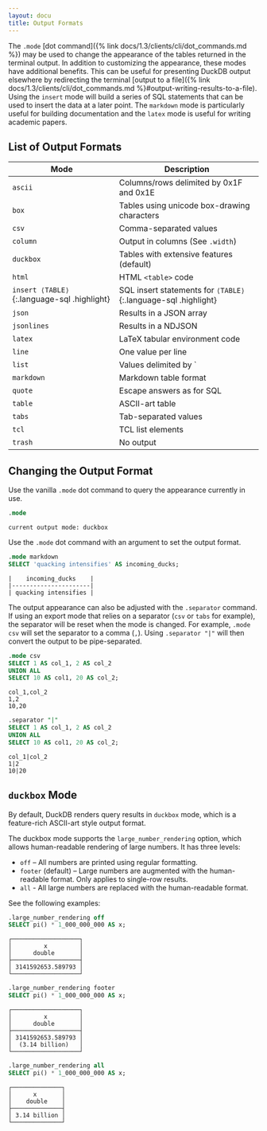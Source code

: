 ```yaml
---
layout: docu
title: Output Formats
---
```


The `.mode` [dot command]({% link docs/1.3/clients/cli/dot_commands.md %}) may be used to change the appearance of the tables returned in the terminal output. In addition to customizing the appearance, these modes have additional benefits. This can be useful for presenting DuckDB output elsewhere by redirecting the terminal [output to a file]({% link docs/1.3/clients/cli/dot_commands.md %}#output-writing-results-to-a-file). Using the `insert` mode will build a series of SQL statements that can be used to insert the data at a later point.
The `markdown` mode is particularly useful for building documentation and the `latex` mode is useful for writing academic papers.

## List of Output Formats

<!-- markdownlint-disable MD056 -->

| Mode                                        | Description                                                    |
| ------------------------------------------- | -------------------------------------------------------------- |
| `ascii`                                     | Columns/rows delimited by 0x1F and 0x1E                        |
| `box`                                       | Tables using unicode box-drawing characters                    |
| `csv`                                       | Comma-separated values                                         |
| `column`                                    | Output in columns (See `.width`)                               |
| `duckbox`                                   | Tables with extensive features (default)                       |
| `html`                                      | HTML `<table>` code                                            |
| `insert ⟨TABLE⟩`{:.language-sql .highlight} | SQL insert statements for `⟨TABLE⟩`{:.language-sql .highlight} |
| `json`                                      | Results in a JSON array                                        |
| `jsonlines`                                 | Results in a NDJSON                                            |
| `latex`                                     | LaTeX tabular environment code                                 |
| `line`                                      | One value per line                                             |
| `list`                                      | Values delimited by `|`                                        |
| `markdown`                                  | Markdown table format                                          |
| `quote`                                     | Escape answers as for SQL                                      |
| `table`                                     | ASCII-art table                                                |
| `tabs`                                      | Tab-separated values                                           |
| `tcl`                                       | TCL list elements                                              |
| `trash`                                     | No output                                                      |

<!-- markdownlint-enable MD056 -->

## Changing the Output Format

Use the vanilla `.mode` dot command to query the appearance currently in use.

```sql
.mode
```

```text
current output mode: duckbox
```

Use the `.mode` dot command with an argument to set the output format.

```sql
.mode markdown
SELECT 'quacking intensifies' AS incoming_ducks;
```

```text
|    incoming_ducks    |
|----------------------|
| quacking intensifies |
```

The output appearance can also be adjusted with the `.separator` command. If using an export mode that relies on a separator (`csv` or `tabs` for example), the separator will be reset when the mode is changed. For example, `.mode csv` will set the separator to a comma (`,`). Using `.separator "|"` will then convert the output to be pipe-separated.

```sql
.mode csv
SELECT 1 AS col_1, 2 AS col_2
UNION ALL
SELECT 10 AS col1, 20 AS col_2;
```

```csv
col_1,col_2
1,2
10,20
```

```sql
.separator "|"
SELECT 1 AS col_1, 2 AS col_2
UNION ALL
SELECT 10 AS col1, 20 AS col_2;
```

```csv
col_1|col_2
1|2
10|20
```

## `duckbox` Mode

By default, DuckDB renders query results in `duckbox` mode, which is a feature-rich ASCII-art style output format.

The duckbox mode supports the `large_number_rendering` option, which allows human-readable rendering of large numbers. It has three levels:

- `off` – All numbers are printed using regular formatting.
- `footer` (default) – Large numbers are augmented with the human-readable format. Only applies to single-row results.
- `all` - All large numbers are replaced with the human-readable format.

See the following examples:

```sql
.large_number_rendering off
SELECT pi() * 1_000_000_000 AS x;
```

```text
┌───────────────────┐
│         x         │
│      double       │
├───────────────────┤
│ 3141592653.589793 │
└───────────────────┘
```

```sql
.large_number_rendering footer
SELECT pi() * 1_000_000_000 AS x;
```

```text
┌───────────────────┐
│         x         │
│      double       │
├───────────────────┤
│ 3141592653.589793 │
│  (3.14 billion)   │
└───────────────────┘
```

```sql
.large_number_rendering all
SELECT pi() * 1_000_000_000 AS x;
```

```text
┌──────────────┐
│      x       │
│    double    │
├──────────────┤
│ 3.14 billion │
└──────────────┘
```
